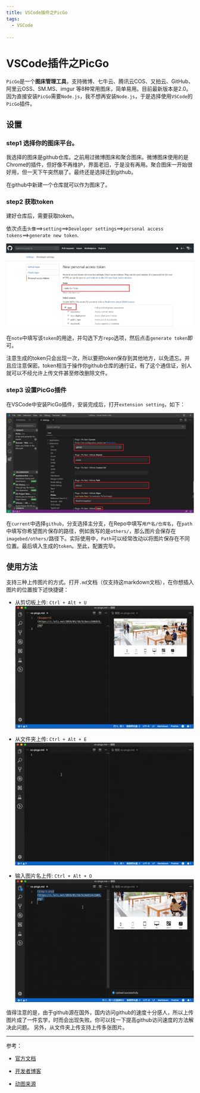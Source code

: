 ```yaml
---
title: VSCode插件之PicGo
tags:
  - VSCode

---
```




# VSCode插件之PicGo



`PicGo`是一个**图床管理工具**，支持微博、七牛云、腾讯云COS、又拍云、GitHub、阿里云OSS、SM.MS、imgur 等8种常用图床，简单易用。目前最新版本是2.0。因为直接安装`PicGo`需要`Node.js`，我不想再安装`Node.js`，于是选择使用`VSCode`的`PicGo`插件。

## 设置

###  step1   选择你的图床平台。

我选择的图床是github仓库。之前用过微博图床和聚合图床。微博图床使用的是Chrome的插件，但好像不再维护，界面老旧，于是没有再用。聚合图床一开始很好用，但一天下午突然崩了。最终还是选择迁到github。

在github中新建一个仓库就可以作为图床了。

### step2  获取token

建好仓库后，需要获取token。

依次点击`头像`==>`setting`==>`Developer settings`==>`personal access tokens`==>`generate new token`.

![20200302001.JPG](https://raw.githubusercontent.com/NeoKH/imagebed/master/blogs/20200302001.JPG)

在`note`中填写该`token`的用途，并勾选下方`repo`选项，然后点击`generate token`即可。

注意生成的token只会出现一次，所以要把token保存到其他地方，以免遗忘。并且应注意保密。token相当于操作你github仓库的通行证，有了这个通信证，别人就可以不经允许上传文件甚至修改删除文件。

### step3  设置PicGo插件

在VSCode中安装PicGo插件，安装完成后，打开`extension setting`，如下：

![20200302002.jpg](https://raw.githubusercontent.com/NeoKH/imagebed/master/blogs/20200302002.jpg)

在`current`中选择`github`，分支选择主分支，在Repo中填写`用户名/仓库名`，在`path`中填写你希望图片保存的路径，例如我写的是`others/`，那么图片会保存在`imagebed/others/`路径下。实际使用中，`Path`可以经常改动以将图片保存在不同位置。最后填入生成的`token`。至此，配置完毕。



## 使用方法

支持三种上传图片的方式。打开`.md`文档（仅支持这markdown文档），在你想插入图片的位置按下述快捷键：

- 从剪切板上传: `Ctrl + Alt + U`
  <img src="https://raw.githubusercontent.com/NeoKH/imagebed/master/blogs/20200302003.gif" style="zoom:50%;" />

- 从文件夹上传: `Ctrl + Alt + E`
  <img src="https://raw.githubusercontent.com/NeoKH/imagebed/master/blogs/20200302004.gif" style="zoom:50%;" />

- 输入图片名上传: `Ctrl + Alt + O`
  <img src="https://raw.githubusercontent.com/NeoKH/imagebed/master/blogs/20200302005.gif" style="zoom:50%;" />


值得注意的是，由于github源在国外，国内访问github的速度十分感人，所以上传图片成了一件玄学，时而会出现失败。你可以找一下提高github访问速度的方法解决此问题。
另外，从文件夹上传支持上传多张图片。

---
参考：

- [官方文档](https://picgo.github.io/PicGo-Doc/zh/guide/)

- [开发者博客](https://sspai.com/post/52527)

- [动图来源](https://wangdaodao.com/20190208/vscode-picgo.html)

  




